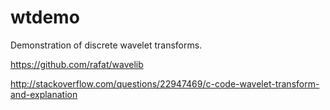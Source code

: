 # wtdemo
Demonstration of discrete wavelet transforms.

https://github.com/rafat/wavelib

http://stackoverflow.com/questions/22947469/c-code-wavelet-transform-and-explanation

